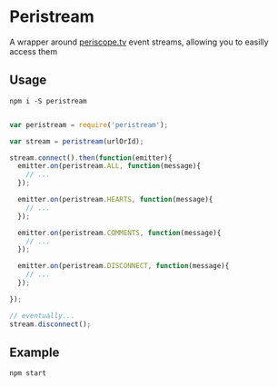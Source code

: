 # Peristream

A wrapper around [periscope.tv](https://www.periscope.tv/) event streams, allowing you to easilly access them

## Usage

```shell
npm i -S peristream
```

```js

var peristream = require('peristream');

var stream = peristream(urlOrId);

stream.connect().then(function(emitter){
  emitter.on(peristream.ALL, function(message){
    // ...
  });

  emitter.on(peristream.HEARTS, function(message){
    // ...
  });

  emitter.on(peristream.COMMENTS, function(message){
    // ...
  });

  emitter.on(peristream.DISCONNECT, function(message){
    // ...
  });

});

// eventually...
stream.disconnect();
```

## Example

```shell
npm start
```
